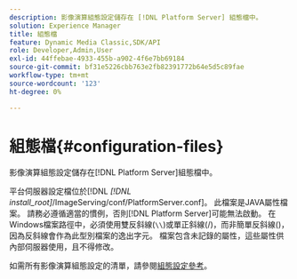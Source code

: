 ```yaml
---
description: 影像演算組態設定儲存在 [!DNL Platform Server] 組態檔中。
solution: Experience Manager
title: 組態檔
feature: Dynamic Media Classic,SDK/API
role: Developer,Admin,User
exl-id: 44ffebae-4933-455b-a902-4f6e7bb69184
source-git-commit: bf31e5226cbb763e2fb82391772b64e5d5c89fae
workflow-type: tm+mt
source-wordcount: '123'
ht-degree: 0%

---
```


# 組態檔{#configuration-files}

影像演算組態設定儲存在[!DNL Platform Server]組態檔中。

平台伺服器設定檔位於[!DNL *[!DNL install_root]*/ImageServing/conf/PlatformServer.conf]。 此檔案是JAVA屬性檔案。 請務必遵循適當的慣例，否則[!DNL Platform Server]可能無法啟動。 在Windows檔案路徑中，必須使用雙反斜線(`\\`)或單正斜線(/)，而非簡單反斜線(\)，因為反斜線會作為此型別檔案的逸出字元。 檔案包含未記錄的屬性，這些屬性供內部伺服器使用，且不得修改。

如需所有影像演算組態設定的清單，請參閱[組態設定參考](../../../../../ir-api/server-admin/image-rendering-api-ref/c-ir-server-administration/c-ir-configuration-settings-reference/c-ir-configuration-settings-reference.md#concept-6947a512d4c94e9fb8a71b80243fee81)。
